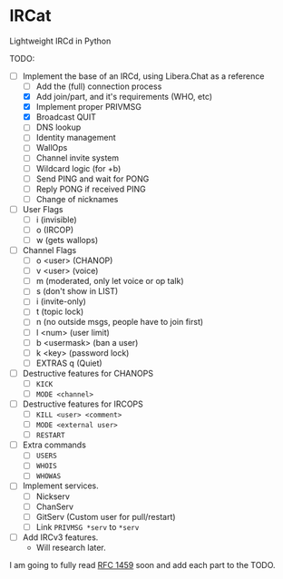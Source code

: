 # IRCat

Lightweight IRCd in Python

TODO:
- [ ] Implement the base of an IRCd, using Libera.Chat as a reference
   -  [ ] Add the (full) connection process
   -  [x] Add join/part, and it's requirements (WHO, etc)
   -  [x] Implement proper PRIVMSG
   -  [x] Broadcast QUIT
   -  [ ] DNS lookup
   -  [ ] Identity management
   -  [ ] WallOps
   -  [ ] Channel invite system
   -  [ ] Wildcard logic (for +b)
   -  [ ] Send PING and wait for PONG
   -  [ ] Reply PONG if received PING
   -  [ ] Change of nicknames
-  [ ] User Flags
   -  [ ] i (invisible)
   -  [ ] o (IRCOP)
   -  [ ] w (gets wallops)
-  [ ] Channel Flags
   -  [ ] o \<user\> (CHANOP)
   -  [ ] v \<user\> (voice)
   -  [ ] m (moderated, only let voice or op talk)
   -  [ ] s (don't show in LIST)
   -  [ ] i (invite-only)
   -  [ ] t (topic lock)
   -  [ ] n (no outside msgs, people have to join first)
   -  [ ] l \<num\> (user limit)
   -  [ ] b \<usermask\> (ban a user)
   -  [ ] k \<key\> (password lock)
   -  [ ] EXTRAS q (Quiet)
- [ ] Destructive features for CHANOPS
   -  [ ] `KICK`
   -  [ ] `MODE <channel>`
- [ ] Destructive features for IRCOPS
   -  [ ] `KILL <user> <comment>`
   -  [ ] `MODE <external user>`
   -  [ ] `RESTART`
- [ ] Extra commands
   -  [ ] `USERS`
   -  [ ] `WHOIS`
   -  [ ] `WHOWAS`
- [ ] Implement services.
   -  [ ] Nickserv
   -  [ ] ChanServ
   -  [ ] GitServ (Custom user for pull/restart)
   -  [ ] Link `PRIVMSG *serv` to `*serv`
- [ ] Add IRCv3 features.
   -  Will research later.

I am going to fully read [RFC 1459](https://datatracker.ietf.org/doc/html/rfc1459) soon and add each part to the TODO.